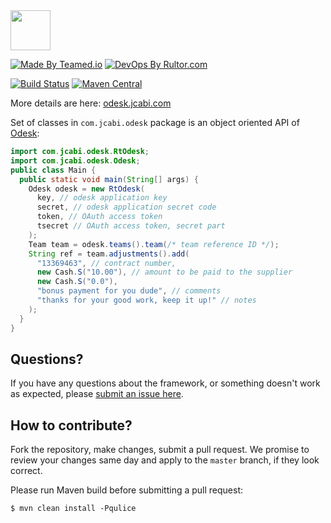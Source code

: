 <img src="http://img.jcabi.com/logo-square.png" width="64px" height="64px" />

[![Made By Teamed.io](http://img.teamed.io/btn.svg)](http://www.teamed.io)
[![DevOps By Rultor.com](http://www.rultor.com/b/jcabi/jcabi-odesk)](http://www.rultor.com/p/jcabi/jcabi-odesk)

[![Build Status](https://travis-ci.org/jcabi/jcabi-odesk.svg?branch=master)](https://travis-ci.org/jcabi/jcabi-odesk)
[![Maven Central](https://maven-badges.herokuapp.com/maven-central/com.jcabi/jcabi-odesk/badge.svg)](https://maven-badges.herokuapp.com/maven-central/com.jcabi/jcabi-odesk)

More details are here: [odesk.jcabi.com](http://odesk.jcabi.com/)

Set of classes in `com.jcabi.odesk` package is
an object oriented API of [Odesk](http://www.odesk.com):

```java
import com.jcabi.odesk.RtOdesk;
import com.jcabi.odesk.Odesk;
public class Main {
  public static void main(String[] args) {
    Odesk odesk = new RtOdesk(
      key, // odesk application key
      secret, // odesk application secret code
      token, // OAuth access token
      tsecret // OAuth access token, secret part
    );
    Team team = odesk.teams().team(/* team reference ID */);
    String ref = team.adjustments().add(
      "13369463", // contract number,
      new Cash.S("10.00"), // amount to be paid to the supplier
      new Cash.S("0.0"),
      "bonus payment for you dude", // comments
      "thanks for your good work, keep it up!" // notes
    );
  }
}
```

## Questions?

If you have any questions about the framework, or something doesn't work as expected,
please [submit an issue here](https://github.com/jcabi/jcabi-odesk/issues/new).

## How to contribute?

Fork the repository, make changes, submit a pull request.
We promise to review your changes same day and apply to
the `master` branch, if they look correct.

Please run Maven build before submitting a pull request:

```
$ mvn clean install -Pqulice
```

